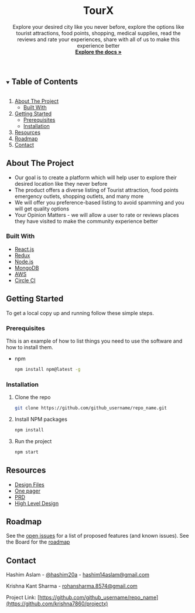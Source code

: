 
<!-- PROJECT LOGO -->
<br />
<p align="center">
  <a href="https://github.com/krishna7860/projectx">
<!--     <img src="images/logo.png" alt="Logo" width="80" height="80"> -->
  </a>

  <h1 align="center">TourX</h1>

  <p align="center">
    Explore your desired city like you never
before, explore the options like tourist
attractions, food points, shopping,
medical supplies, read the reviews and
rate your experiences, share with all of
us to make this experience better
    <br />
    <a href="https://github.com/krishna7860/projectx"><strong>Explore the docs »</strong></a>
    <br />
    <br />
<!--     <a href="https://github.com/github_username/repo_name">View Demo</a>
    ·
    <a href="https://github.com/github_username/repo_name/issues">Report Bug</a>
    ·
    <a href="https://github.com/github_username/repo_name/issues">Request Feature</a> -->
  </p>
</p>



<!-- TABLE OF CONTENTS -->
<details open="open">
  <summary><h2 style="display: inline-block">Table of Contents</h2></summary>
  <ol>
    <li>
      <a href="#about-the-project">About The Project</a>
      <ul>
        <li><a href="#built-with">Built With</a></li>
      </ul>
    </li>
    <li>
      <a href="#getting-started">Getting Started</a>
      <ul>
        <li><a href="#prerequisites">Prerequisites</a></li>
        <li><a href="#installation">Installation</a></li>
      </ul>
    </li>
    <li><a href="#resources">Resources</a></li>
    <li><a href="#roadmap">Roadmap</a></li>
<!--     <li><a href="#contributing">Contributing</a></li>
    <li><a href="#license">License</a></li> -->
    <li><a href="#contact">Contact</a></li>
<!--     <li><a href="#acknowledgements">Acknowledgements</a></li> -->
  </ol>
</details>



<!-- ABOUT THE PROJECT -->
## About The Project

* Our goal is to create a platform which will help user to explore their desired
location like they never before
* The product offers a diverse listing of Tourist attraction, food points
emergency outlets, shopping outlets, and many more
* We will offer you preference-based listing to avoid spamming and you will
get quality options
* Your Opinion Matters - we will allow a user to rate or reviews places they
have visited to make the community experience better


### Built With

* [React.js]()
* [Redux]()
* [Node.js]()
* [MongoDB]()
* [AWS]()
* [Circle CI]()



<!-- GETTING STARTED -->
## Getting Started

To get a local copy up and running follow these simple steps.

### Prerequisites

This is an example of how to list things you need to use the software and how to install them.
* npm
  ```sh
  npm install npm@latest -g
  ```

### Installation

1. Clone the repo
   ```sh
   git clone https://github.com/github_username/repo_name.git
   ```
2. Install NPM packages
   ```sh
   npm install
   ```
3. Run the project
   ```sh
   npm start
   ```


<!-- USAGE EXAMPLES -->
## Resources

* [Design Files](https://www.figma.com/file/zyctQbIMo12egZvvI91hnI/TourX?node-id=0%3A1)
* [One pager](https://drive.google.com/file/d/1sPRyaOVeg89UgJQ9Vayo-MbqTAAZAJpb/view?usp=sharing)
* [PRD](https://drive.google.com/file/d/1a250tCIrtPWT8voaE1qEu1s50K6OBG6e/view?usp=sharing)
* [High Level Design](https://drive.google.com/file/d/1TXJrpkhoZhNyV4asIMc0_gWJistlt3N_/view?usp=sharing)

<!-- ROADMAP -->
## Roadmap

See the [open issues](https://github.com/krishna7860/projectx/issues) for a list of proposed features (and known issues).
See the Board for the [roadmap](https://tourx.atlassian.net/jira/software/c/projects/TOUR/boards/1/roadmap)



<!-- CONTRIBUTING -->
<!-- ## Contributing

Contributions are what make the open source community such an amazing place to be learn, inspire, and create. Any contributions you make are **greatly appreciated**.

1. Fork the Project
2. Create your Feature Branch (`git checkout -b feature/AmazingFeature`)
3. Commit your Changes (`git commit -m 'Add some AmazingFeature'`)
4. Push to the Branch (`git push origin feature/AmazingFeature`)
5. Open a Pull Request
 -->


<!-- LICENSE -->
<!-- ## License

Distributed under the MIT License. See `LICENSE` for more information.

 -->

<!-- CONTACT -->
## Contact

Hashim Aslam - [@hashim20a](https://twitter.com/hashim20a) - hashim14aslam@gmail.com

Krishna Kant Sharma - rohansharma.8574@gmail.com

Project Link: [https://github.com/github_username/repo_name](https://github.com/krishna7860/projectx)



<!-- ACKNOWLEDGEMENTS -->
<!-- ## Acknowledgements

* []()
* []()
* []()
 -->




<!-- MARKDOWN LINKS & IMAGES -->
<!-- https://www.markdownguide.org/basic-syntax/#reference-style-links -->
[contributors-shield]: https://img.shields.io/github/contributors/github_username/repo.svg?style=for-the-badge
[contributors-url]: https://github.com/github_username/repo/graphs/contributors
[forks-shield]: https://img.shields.io/github/forks/github_username/repo.svg?style=for-the-badge
[forks-url]: https://github.com/github_username/repo/network/members
[stars-shield]: https://img.shields.io/github/stars/github_username/repo.svg?style=for-the-badge
[stars-url]: https://github.com/github_username/repo/stargazers
[issues-shield]: https://img.shields.io/github/issues/github_username/repo.svg?style=for-the-badge
[issues-url]: https://github.com/github_username/repo/issues
[license-shield]: https://img.shields.io/github/license/github_username/repo.svg?style=for-the-badge
[license-url]: https://github.com/github_username/repo/blob/master/LICENSE.txt
[linkedin-shield]: https://img.shields.io/badge/-LinkedIn-black.svg?style=for-the-badge&logo=linkedin&colorB=555
[linkedin-url]: https://linkedin.com/in/github_username
